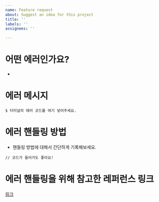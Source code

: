 ```yaml
---
name: Feature request
about: Suggest an idea for this project
title: ''
labels: ''
assignees: ''

---
```


# 어떤 에러인가요?
- 
# 에러 메시지
```
$ 터미널의 에러 코드를 여기 넣어주세요.
```
# 에러 핸들링 방법
- 핸들링 방법에 대해서 간단하게 기록해보세요.
```
// 코드가 들어가도 좋아요!
```
# 에러 핸들링을 위해 참고한 레퍼런스 링크
[링크](https://)
